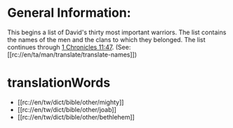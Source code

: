 # General Information:

This begins a list of David's thirty most important warriors. The list contains the names of the men and the clans to which they belonged. The list continues through [1 Chronicles 11:47](./45.md). (See: [[rc://en/ta/man/translate/translate-names]])

# translationWords

* [[rc://en/tw/dict/bible/other/mighty]]
* [[rc://en/tw/dict/bible/other/joab]]
* [[rc://en/tw/dict/bible/other/bethlehem]]